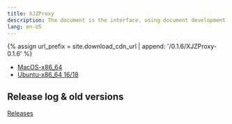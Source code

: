 ```yaml
---
title: XJZProxy
description: The document is the interface, using document development and testing interfaces.
lang: en-US
---
```


{% assign url_prefix = site.download_cdn_url | append: '/0.1.6/XJZProxy-0.1.6' %}

* <a href="{{ url_prefix | append: '.dmg' }}" target='_blank' id='gat_download_osx_0_1_6'>MacOS-x86_64</a>
* <a href="{{ url_prefix | append: '-amd64.deb' }}" target='_blank' id='gat_download_linux_0_1_6'>Ubuntu-x86_64 16/18</a>


## Release log & old versions

<a href="https://github.com/xiejiangzhi/xjzproxy-docs/releases" target='_blank' id='gat_show_releases'>Releases</a>


